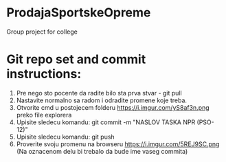 # ProdajaSportskeOpreme
Group project for college

# Git repo set and commit instructions:

1. Pre nego sto pocente da radite bilo sta prva stvar - git pull
2. Nastavite normalno sa radom i odradite promene koje treba.
3. Otvorite cmd u postojecem folderu https://i.imgur.com/yS8af3n.png preko file explorera
4. Upisite sledecu komandu: git commit -m "NASLOV TASKA NPR (PSO-12)"
5. Upisite sledecu komandu: git push
6. Proverite svoju promenu na browseru https://i.imgur.com/5REJ9SC.png (Na oznacenom delu bi trebalo da bude ime vaseg commita)